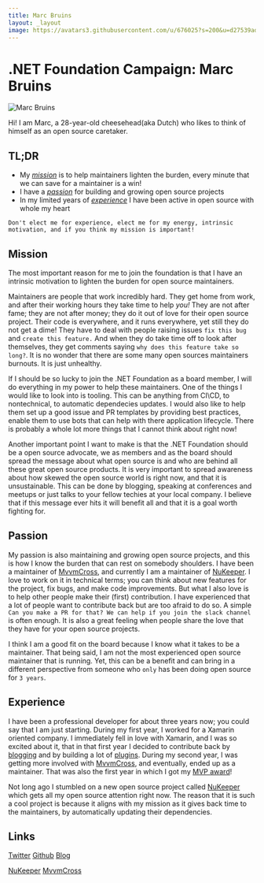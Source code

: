 ```yaml
---
title: Marc Bruins
layout: _layout
image: https://avatars3.githubusercontent.com/u/676025?s=200&u=d27539adff79207311f2090aff5baae13e663ec5&v=4
---
```


# .NET Foundation Campaign: Marc Bruins

<img alt="Marc Bruins" src="https://avatars3.githubusercontent.com/u/676025?s=200&u=d27539adff79207311f2090aff5baae13e663ec5&v=4">

Hi! I am Marc, a 28-year-old cheesehead(aka Dutch) who likes to think of himself as an open source caretaker.

## TL;DR
* My *[mission](#mission)* is to help maintainers lighten the burden, every minute that we can save for a maintainer is a win!
* I have a *[passion](#passion)* for building and growing open source projects
* In my limited years of *[experience](#experience)* I have been active in open source with whole my heart

`Don't elect me for experience, elect me for my energy, intrinsic motivation, and if you think my mission is important!`

## Mission
The most important reason for me to join the foundation is that I have an intrinsic motivation to lighten the burden for open source maintainers.

Maintainers are people that work incredibly hard. They get home from work, and after their working hours they take time to help *you!*
They are not after fame; they are not after money; they do it out of love for their open source project. Their code is everywhere, and it runs everywhere, yet still they do not get a dime! They have to deal with people raising issues `fix this bug` and `create this feature.` And when they do take time off to look after themselves, they get comments saying `why does this feature take so long?`. It is no wonder that there are some many open sources maintainers burnouts. It is just unhealthy.

If I should be so lucky to join the .NET Foundation as a board member, I will do everything in my power to help these maintainers. One of the things I would like to look into is tooling. This can be anything from CI\CD, to nontechnical, to automatic dependecies updates. I would also like to help them set up a good issue and PR templates by providing best practices, enable them to use bots that can help with there application lifecycle. There is probably a whole lot more things that I cannot think about right now!

Another important point I want to make is that the .NET Foundation should be a open source advocate, we as members and as the board should spread the message about what open source is and who are behind all these great open source products. It is very important to spread awareness about how skewed the open source world is right now, and that it is unsustainable. This can be done by blogging, speaking at conferences and meetups or just talks to your fellow techies at your local company. I believe that if this message ever hits it will benefit all and that it is a goal worth fighting for.

## Passion

My passion is also maintaining and growing open source projects, and this is how I know the burden that can rest on somebody shoulders. I have been a maintainer of [MvvmCross](www.mvvmcross.com), and currently I am a maintainer of [NuKeeper](https://github.com/NuKeeperDotNet/NuKeeper). I love to work on it in technical terms; you can think about new features for the project, fix bugs, and make code improvements. But what I also love is to help other people make their (first) contribution. I have experienced that a lot of people want to contribute back but are too afraid to do so. A simple `Can you make a PR for that? We can help if you join the slack channel` is often enough. It is also a great feeling when people share the love that they have for your open source projects.

I think I am a good fit on the board because I know what it takes to be a maintainer. That being said, I am not the most experienced open source maintainer that is running. Yet, this can be a benefit and can bring in a different perspective from someone who `only` has been doing open source for `3 years`.

## Experience

I have been a professional developer for about three years now; you could say that I am just starting. During my first year, I worked for a Xamarin oriented company. I immediately fell in love with Xamarin, and I was so excited about it, that in that first year I decided to contribute back by [blogging](https://www.marcbruins.nl) and by building a lot of [plugins](https://www.github.com/MarcBruins). During my second year, I was getting more involved with [MvvmCross](https:/www.mvvmcross.com), and eventually, ended up as a maintainer. That was also the first year in which I got my [MVP award](https://mvp.microsoft.com/en-us/PublicProfile/5002791?fullName=Marc%20%20Bruins)! 

Not long ago I stumbled on a new open source project called [NuKeeper](https://github.com/NuKeeperDotNet/NuKeeper) which gets all my open source attention right now. The reason that it is such a cool project is because it aligns with my mission as it gives back time to the maintainers, by automatically updating their dependencies.

## Links

[Twitter](https://www.twitter.com/MarcBruins)
[Github](https://www.github.com/MarcBruins)
[Blog](https://www.marcbruins.nl)

[NuKeeper](https://github.com/NuKeeperDotNet/NuKeeper)
[MvvmCross](www.mvvmcross.com)
